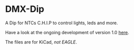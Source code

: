 # DMX-Dip
A Dip for NTCs C.H.I.P to control lights, leds and more.

Have a look at the ongoing development of version 1.0 [here](https://github.com/Erebos3D/DMX-Dip/tree/dev1.0).

The files are for KiCad, *not EAGLE*.
